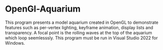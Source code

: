 # OpenGl-Aquarium
This program presents a model aquarium created in OpenGL to demonstrate features such as per-vertex lighting, keyframe animation, display lists and transparency. A focal point is the rolling waves at the top of the aquarium which loop seemlesssly. This program must be run in Visual Studio 2022 for Windows.
